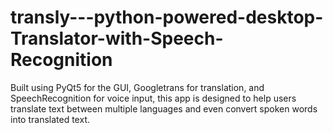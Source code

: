 # transly---python-powered-desktop-Translator-with-Speech-Recognition
Built using PyQt5 for the GUI, Googletrans for translation, and SpeechRecognition for voice input, this app is designed to help users translate text between multiple languages and even convert spoken words into translated text.

